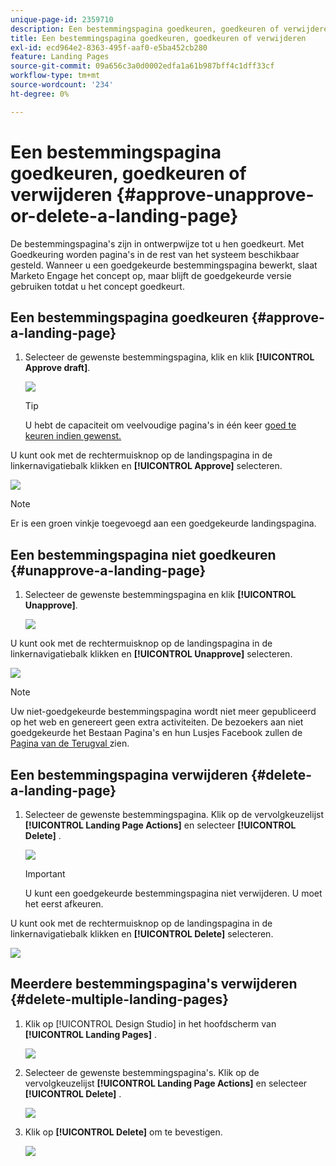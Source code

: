 ```yaml
---
unique-page-id: 2359710
description: Een bestemmingspagina goedkeuren, goedkeuren of verwijderen - Marketo Docs - Productdocumentatie
title: Een bestemmingspagina goedkeuren, goedkeuren of verwijderen
exl-id: ecd964e2-8363-495f-aaf0-e5ba452cb280
feature: Landing Pages
source-git-commit: 09a656c3a0d0002edfa1a61b987bff4c1dff33cf
workflow-type: tm+mt
source-wordcount: '234'
ht-degree: 0%

---
```


# Een bestemmingspagina goedkeuren, goedkeuren of verwijderen {#approve-unapprove-or-delete-a-landing-page}

De bestemmingspagina&#39;s zijn in ontwerpwijze tot u hen goedkeurt. Met Goedkeuring worden pagina&#39;s in de rest van het systeem beschikbaar gesteld. Wanneer u een goedgekeurde bestemmingspagina bewerkt, slaat Marketo Engage het concept op, maar blijft de goedgekeurde versie gebruiken totdat u het concept goedkeurt.

## Een bestemmingspagina goedkeuren {#approve-a-landing-page}

1. Selecteer de gewenste bestemmingspagina, klik en klik **[!UICONTROL Approve draft]**.

   ![](assets/approve-unapprove-or-delete-a-landing-page-1.png)

   >[!TIP]
   >
   >U hebt de capaciteit om veelvoudige pagina&#39;s in één keer [ goed te keuren indien gewenst.](/help/marketo/product-docs/demand-generation/landing-pages/landing-page-actions/approve-multiple-landing-pages-at-once.md)

U kunt ook met de rechtermuisknop op de landingspagina in de linkernavigatiebalk klikken en **[!UICONTROL Approve]** selecteren.

![](assets/approve-unapprove-or-delete-a-landing-page-2.png)

>[!NOTE]
>
>Er is een groen vinkje toegevoegd aan een goedgekeurde landingspagina.

## Een bestemmingspagina niet goedkeuren {#unapprove-a-landing-page}

1. Selecteer de gewenste bestemmingspagina en klik **[!UICONTROL Unapprove]**.

   ![](assets/approve-unapprove-or-delete-a-landing-page-3.png)

U kunt ook met de rechtermuisknop op de landingspagina in de linkernavigatiebalk klikken en **[!UICONTROL Unapprove]** selecteren.

![](assets/approve-unapprove-or-delete-a-landing-page-4.png)

>[!NOTE]
>
>Uw niet-goedgekeurde bestemmingspagina wordt niet meer gepubliceerd op het web en genereert geen extra activiteiten. De bezoekers aan niet goedgekeurde het Bestaan Pagina&#39;s en hun Lusjes Facebook zullen de [ Pagina van de Terugval ](/help/marketo/product-docs/administration/settings/set-a-fallback-page.md) zien.

## Een bestemmingspagina verwijderen {#delete-a-landing-page}

1. Selecteer de gewenste bestemmingspagina. Klik op de vervolgkeuzelijst **[!UICONTROL Landing Page Actions]** en selecteer **[!UICONTROL Delete]** .

   ![](assets/approve-unapprove-or-delete-a-landing-page-5.png)

   >[!IMPORTANT]
   >
   >U kunt een goedgekeurde bestemmingspagina niet verwijderen. U moet het eerst afkeuren.

U kunt ook met de rechtermuisknop op de landingspagina in de linkernavigatiebalk klikken en **[!UICONTROL Delete]** selecteren.

![](assets/approve-unapprove-or-delete-a-landing-page-6.png)

## Meerdere bestemmingspagina&#39;s verwijderen {#delete-multiple-landing-pages}

1. Klik op [!UICONTROL Design Studio] in het hoofdscherm van **[!UICONTROL Landing Pages]** .

   ![](assets/approve-unapprove-or-delete-a-landing-page-7.png)

1. Selecteer de gewenste bestemmingspagina&#39;s. Klik op de vervolgkeuzelijst **[!UICONTROL Landing Page Actions]** en selecteer **[!UICONTROL Delete]** .

   ![](assets/approve-unapprove-or-delete-a-landing-page-8.png)

1. Klik op **[!UICONTROL Delete]** om te bevestigen.

   ![](assets/approve-unapprove-or-delete-a-landing-page-9.png)
